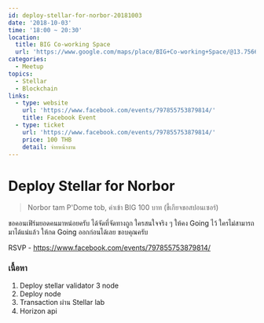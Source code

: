 ```yaml
---
id: deploy-stellar-for-norbor-20181003
date: '2018-10-03'
time: '18:00 ~ 20:30'
location:
  title: BIG Co-working Space
  url: 'https://www.google.com/maps/place/BIG+Co-working+Space/@13.7566648,100.5697955,17z/data=!3m1!4b1!4m5!3m4!1s0x30e29e8b209f69c3:0xf2124609ad0be030!8m2!3d13.7566648!4d100.5719842'
categories:
  - Meetup
topics:
  - Stellar
  - Blockchain
links:
  - type: website
    url: 'https://www.facebook.com/events/797855753879814/'
    title: Facebook Event
  - type: ticket
    url: 'https://www.facebook.com/events/797855753879814/'
    price: 100 THB
    detail: จ่ายหน้างาน
---
```


# Deploy Stellar for Norbor

> Norbor tam P'Dome tob, ค่าเข้า BIG 100 บาท (ขี้เกียจขอสปอนเซอร์)

ขอคอนเฟิร์มยอดคนมาหน่อยครับ ได้จัดที่จัดทางถูก ใครสนใจจริง ๆ ให้คง Going ไว้ ใครไม่สามารถมาได้แน่แล้ว ให้กด Going ออกก่อนได้เลย ขอบคุณครับ

RSVP - https://www.facebook.com/events/797855753879814/

### เนื้อหา

1. Deploy stellar validator 3 node
2. Deploy node
3. Transaction ผ่าน Stellar lab
4. Horizon api